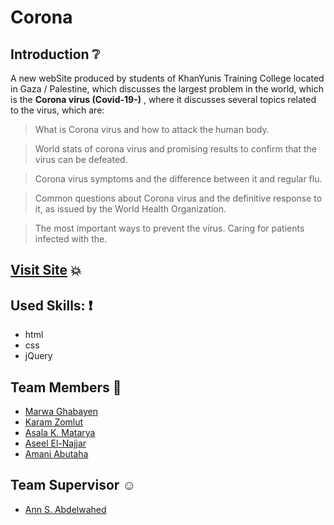 # Corona

## Introduction :grey_question:
A new webSite produced by students of KhanYunis Training College located in Gaza / Palestine, which discusses the largest problem in the world, which is the **Corona virus (Covid-19-)** , where it discusses several topics related to the virus, which are:

> What is Corona virus and how to attack the human body.

> World stats of corona virus and promising results to confirm that the virus can be defeated.

> Corona virus symptoms and the difference between it and regular flu.

> Common questions about Corona virus and the definitive response to it, as issued by the World Health Organization.

> The most important ways to prevent the virus.
Caring for patients infected with the.


 ## [Visit Site](https://e-business-team.github.io/Corona/) :boom:


## Used Skills: :exclamation:

- html
- css
- jQuery
 

 ## Team Members :clap:

- [Marwa Ghabayen](https://github.com/Marwa-Ghabayen)
- [Karam Zomlut](https://github.com/karam-zomlut)
- [Asala K. Matarya](https://github.com/AsalaKM)
- [Aseel El-Najjar](https://github.com/aseelalnajar2001)
- [Amani Abutaha](https://github.com/Amani-abt)

 ## Team Supervisor :relaxed:

 - [ Ann S. Abdelwahed ](https://github.com/AnnSaid)
